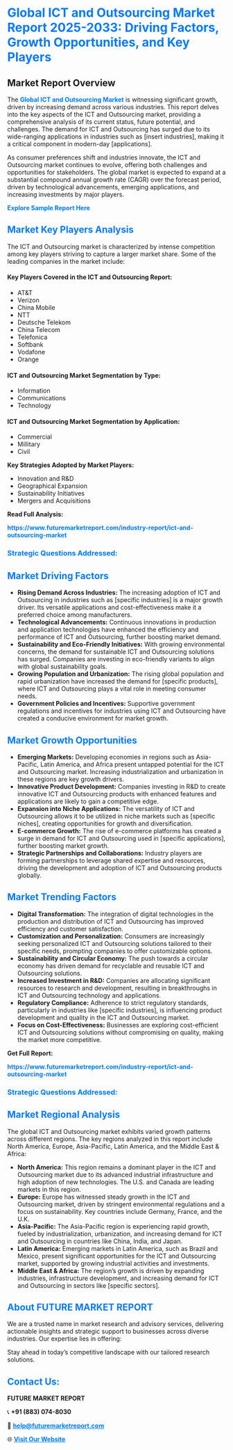 <h1 style="color: #007BFF;">Global ICT and Outsourcing Market Report 2025-2033: Driving Factors, Growth Opportunities, and Key Players</h1>

<section id="overview">
<h2>Market Report Overview</h2>
<p>The <a href="https://www.futuremarketreport.com/industry-report/ict-and-outsourcing-market" style="color: #007BFF; text-decoration: none;"><strong>Global ICT and Outsourcing Market</strong></a> is witnessing significant growth, driven by increasing demand across various industries. This report delves into the key aspects of the ICT and Outsourcing market, providing a comprehensive analysis of its current status, future potential, and challenges. The demand for ICT and Outsourcing has surged due to its wide-ranging applications in industries such as [insert industries], making it a critical component in modern-day [applications].</p>
<p>As consumer preferences shift and industries innovate, the ICT and Outsourcing market continues to evolve, offering both challenges and opportunities for stakeholders. The global market is expected to expand at a substantial compound annual growth rate (CAGR) over the forecast period, driven by technological advancements, emerging applications, and increasing investments by major players.</p>
</section>

<section id="overview">
<p><a href="https://www.futuremarketreport.com/request-sample/reportId=63906" style="color: #007BFF; text-decoration: none;"><strong>Explore Sample Report Here</strong></a></p>
</section>

<section id="key-players">
<h2 style="color: #007BFF;">Market Key Players Analysis</h2>
<p>The ICT and Outsourcing market is characterized by intense competition among key players striving to capture a larger market share. Some of the leading companies in the market include:</p>
<h4>Key Players Covered in the ICT and Outsourcing Report:</h4>
<ul><li>AT&amp;T</li><li>Verizon</li><li>China Mobile</li><li>NTT</li><li>Deutsche Telekom</li><li>China Telecom</li><li>Telefonica</li><li>Softbank</li><li>Vodafone</li><li>Orange</li></ul>
<h4>ICT and Outsourcing Market Segmentation by Type:</h4>
<ul><li>Information</li><li>Communications</li><li>Technology</li></ul>

<h4>ICT and Outsourcing Market Segmentation by Application:</h4>
<ul><li>Commercial</li><li>Millitary</li><li>Civil</li></ul>
<p><strong>Key Strategies Adopted by Market Players:</strong></p>
<ul>
<li>Innovation and R&D</li>
<li>Geographical Expansion</li>
<li>Sustainability Initiatives</li>
<li>Mergers and Acquisitions</li>
</ul>
</section>

<section>
<p><strong>Read Full Analysis: </strong></p><a href="https://www.futuremarketreport.com/industry-report/ict-and-outsourcing-market" style="color: #007BFF; text-decoration: none;"><strong>https://www.futuremarketreport.com/industry-report/ict-and-outsourcing-market</strong></a>
<h3 style="color: #007BFF;">Strategic Questions Addressed:</h3>
</section>

<section id="driving-factors">
<h2 style="color: #007BFF;">Market Driving Factors</h2>
<ul>
<li><strong>Rising Demand Across Industries:</strong> The increasing adoption of ICT and Outsourcing in industries such as [specific industries] is a major growth driver. Its versatile applications and cost-effectiveness make it a preferred choice among manufacturers.</li>
<li><strong>Technological Advancements:</strong> Continuous innovations in production and application technologies have enhanced the efficiency and performance of ICT and Outsourcing, further boosting market demand.</li>
<li><strong>Sustainability and Eco-Friendly Initiatives:</strong> With growing environmental concerns, the demand for sustainable ICT and Outsourcing solutions has surged. Companies are investing in eco-friendly variants to align with global sustainability goals.</li>
<li><strong>Growing Population and Urbanization:</strong> The rising global population and rapid urbanization have increased the demand for [specific products], where ICT and Outsourcing plays a vital role in meeting consumer needs.</li>
<li><strong>Government Policies and Incentives:</strong> Supportive government regulations and incentives for industries using ICT and Outsourcing have created a conducive environment for market growth.</li>
</ul>
</section>

<section id="growth-opportunities">
<h2 style="color: #007BFF;">Market Growth Opportunities</h2>
<ul>
<li><strong>Emerging Markets:</strong> Developing economies in regions such as Asia-Pacific, Latin America, and Africa present untapped potential for the ICT and Outsourcing market. Increasing industrialization and urbanization in these regions are key growth drivers.</li>
<li><strong>Innovative Product Development:</strong> Companies investing in R&D to create innovative ICT and Outsourcing products with enhanced features and applications are likely to gain a competitive edge.</li>
<li><strong>Expansion into Niche Applications:</strong> The versatility of ICT and Outsourcing allows it to be utilized in niche markets such as [specific niches], creating opportunities for growth and diversification.</li>
<li><strong>E-commerce Growth:</strong> The rise of e-commerce platforms has created a surge in demand for ICT and Outsourcing used in [specific applications], further boosting market growth.</li>
<li><strong>Strategic Partnerships and Collaborations:</strong> Industry players are forming partnerships to leverage shared expertise and resources, driving the development and adoption of ICT and Outsourcing products globally.</li>
</ul>
</section>

<section id="trending-factors">
<h2 style="color: #007BFF;">Market Trending Factors</h2>
<ul>
<li><strong>Digital Transformation:</strong> The integration of digital technologies in the production and distribution of ICT and Outsourcing has improved efficiency and customer satisfaction.</li>
<li><strong>Customization and Personalization:</strong> Consumers are increasingly seeking personalized ICT and Outsourcing solutions tailored to their specific needs, prompting companies to offer customizable options.</li>
<li><strong>Sustainability and Circular Economy:</strong> The push towards a circular economy has driven demand for recyclable and reusable ICT and Outsourcing solutions.</li>
<li><strong>Increased Investment in R&D:</strong> Companies are allocating significant resources to research and development, resulting in breakthroughs in ICT and Outsourcing technology and applications.</li>
<li><strong>Regulatory Compliance:</strong> Adherence to strict regulatory standards, particularly in industries like [specific industries], is influencing product development and quality in the ICT and Outsourcing market.</li>
<li><strong>Focus on Cost-Effectiveness:</strong> Businesses are exploring cost-efficient ICT and Outsourcing solutions without compromising on quality, making the market more competitive.</li>
</ul>
</section>

<section>
<p><strong>Get Full Report: </strong></p><a href="https://www.futuremarketreport.com/industry-report/ict-and-outsourcing-market" style="color: #007BFF; text-decoration: none;"><strong>https://www.futuremarketreport.com/industry-report/ict-and-outsourcing-market</strong></a>
<h3 style="color: #007BFF;">Strategic Questions Addressed:</h3>
</section>


<section id="regional-analysis">
<h2 style="color: #007BFF;">Market Regional Analysis</h2>
<p>The global ICT and Outsourcing market exhibits varied growth patterns across different regions. The key regions analyzed in this report include North America, Europe, Asia-Pacific, Latin America, and the Middle East & Africa:</p>
<ul>
<li><strong>North America:</strong> This region remains a dominant player in the ICT and Outsourcing market due to its advanced industrial infrastructure and high adoption of new technologies. The U.S. and Canada are leading markets in this region.</li>
<li><strong>Europe:</strong> Europe has witnessed steady growth in the ICT and Outsourcing market, driven by stringent environmental regulations and a focus on sustainability. Key countries include Germany, France, and the U.K.</li>
<li><strong>Asia-Pacific:</strong> The Asia-Pacific region is experiencing rapid growth, fueled by industrialization, urbanization, and increasing demand for ICT and Outsourcing in countries like China, India, and Japan.</li>
<li><strong>Latin America:</strong> Emerging markets in Latin America, such as Brazil and Mexico, present significant opportunities for the ICT and Outsourcing market, supported by growing industrial activities and investments.</li>
<li><strong>Middle East & Africa:</strong> The region’s growth is driven by expanding industries, infrastructure development, and increasing demand for ICT and Outsourcing in sectors like [specific sectors].</li>
</ul>
</section>

<footer>
<h2 style="color: #007BFF;">About FUTURE MARKET REPORT</h2>
<p>We are a trusted name in market research and advisory services, delivering actionable insights and strategic support to businesses across diverse industries. Our expertise lies in offering:</p>

<p>Stay ahead in today’s competitive landscape with our tailored research solutions.</p>

<h2 style="color: #007BFF;">Contact Us:</h2>
<p><strong>FUTURE MARKET REPORT</strong></p>
<p>📞 <strong>+91 (883) 074-8030</strong></p>
<p>📧 <strong><a href="mailto:help@futuremarketreport.com" style="color: #007BFF;">help@futuremarketreport.com</a></strong></p>
<p>🌐 <strong><a href="https://www.futuremarketreport.com/" style="color: #007BFF;">Visit Our Website</a></strong></p>
</footer>